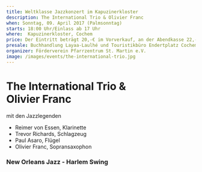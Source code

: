 ```yaml
---
title: Weltklasse Jazzkonzert im Kapuzinerkloster
description: The International Trio & Olivier Franc
when: Sonntag, 09. April 2017 (Palmsonntag)
starts: 18:00 Uhr/Einlass ab 17 Uhr
where:  Kapuzinerkloster, Cochem
price: Der Eintritt beträgt 20,-€ im Vorverkauf, an der Abendkasse 22,-€ inklusive einem Glas Sekt
presale: Buchhandlung Layaa-Laulhé und Touristikbüro Endertplatz Cochem
organizer: Förderverein Pfarrzentrum St. Martin e.V.
image: /images/events/the-international-trio.jpg
---
```

# The International Trio &amp;<br> Olivier Franc

mit den Jazzlegenden

- Reimer von Essen, Klarinette 
- Trevor Richards, Schlagzeug 
- Paul Asaro, Flügel
- Olivier Franc, Sopransaxophon

### New Orleans Jazz - Harlem Swing
